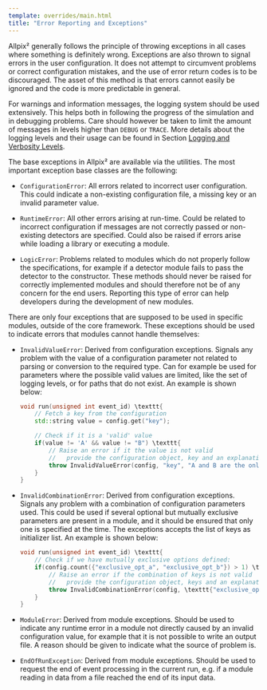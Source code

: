 ```yaml
---
template: overrides/main.html
title: "Error Reporting and Exceptions"
---
```


Allpix² generally follows the principle of throwing exceptions in all
cases where something is definitely wrong. Exceptions are also thrown to
signal errors in the user configuration. It does not attempt to
circumvent problems or correct configuration mistakes, and the use of
error return codes is to be discouraged. The asset of this method is
that errors cannot easily be ignored and the code is more predictable in
general.

For warnings and information messages, the logging system should be used
extensively. This helps both in following the progress of the simulation
and in debugging problems. Care should however be taken to limit the
amount of messages in levels higher than `DEBUG` or `TRACE`. More
details about the logging levels and their usage can be found in
Section [Logging and Verbosity Levels](getting_started.md#logging-and-verbosity-levels).

The base exceptions in Allpix² are available via the utilities. The most
important exception base classes are the following:

-   `ConfigurationError`: All errors related to incorrect user
    configuration. This could indicate a non-existing configuration
    file, a missing key or an invalid parameter value.

-   `RuntimeError`: All other errors arising at run-time. Could be
    related to incorrect configuration if messages are not correctly
    passed or non-existing detectors are specified. Could also be raised
    if errors arise while loading a library or executing a module.

-   `LogicError`: Problems related to modules which do not properly
    follow the specifications, for example if a detector module fails to
    pass the detector to the constructor. These methods should never be
    raised for correctly implemented modules and should therefore not be
    of any concern for the end users. Reporting this type of error can
    help developers during the development of new modules.

There are only four exceptions that are supposed to be used in specific
modules, outside of the core framework. These exceptions should be used
to indicate errors that modules cannot handle themselves:

-   `InvalidValueError`: Derived from configuration exceptions. Signals
    any problem with the value of a configuration parameter not related
    to parsing or conversion to the required type. Can for example be
    used for parameters where the possible valid values are limited,
    like the set of logging levels, or for paths that do not exist. An
    example is shown below:

    ``` {.c++ frame="single" framesep="3pt" breaklines="true" tabsize="2" linenos=""}
    void run(unsigned int event_id) \texttt{
        // Fetch a key from the configuration
        std::string value = config.get("key");

        // Check if it is a 'valid' value
        if(value != 'A' && value != "B") \texttt{
            // Raise an error if it the value is not valid
            //   provide the configuration object, key and an explanation
            throw InvalidValueError(config, "key", "A and B are the only allowed values");
        }
    }
    ```

-   `InvalidCombinationError`: Derived from configuration exceptions.
    Signals any problem with a combination of configuration parameters
    used. This could be used if several optional but mutually exclusive
    parameters are present in a module, and it should be ensured that
    only one is specified at the time. The exceptions accepts the list
    of keys as initializer list. An example is shown below:

    ``` {.c++ frame="single" framesep="3pt" breaklines="true" tabsize="2" linenos=""}
    void run(unsigned int event_id) \texttt{
        // Check if we have mutually exclusive options defined:
        if(config.count({"exclusive_opt_a", "exclusive_opt_b"}) > 1) \texttt{
            // Raise an error if the combination of keys is not valid
            //   provide the configuration object, keys and an explanation
            throw InvalidCombinationError(config, \texttt{"exclusive_opt_a", "exclusive_opt_b"}, "Options A and B are mutually exclusive, specify only one.");
        }
    }
    ```

-   `ModuleError`: Derived from module exceptions. Should be used to
    indicate any runtime error in a module not directly caused by an
    invalid configuration value, for example that it is not possible to
    write an output file. A reason should be given to indicate what the
    source of problem is.

-   `EndOfRunException`: Derived from module exceptions. Should be used
    to request the end of event processing in the current run, e.g. if a
    module reading in data from a file reached the end of its input
    data.